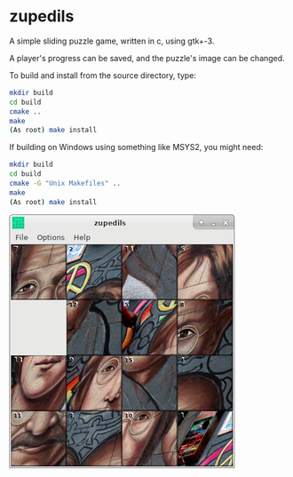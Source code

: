 # zupedils
A simple sliding puzzle game, written in c, using gtk+-3.

A player's progress can be saved, and the puzzle's image can be changed.

To build and install from the source directory, type:
```bash
mkdir build
cd build
cmake ..
make
(As root) make install
```

If building on Windows using something like MSYS2, you might need:
```bash
mkdir build
cd build
cmake -G "Unix Makefiles" ..
make
(As root) make install
```

![zupedils](https://raw.githubusercontent.com/bit-sorter/zupedils/master/zupedils.png)
